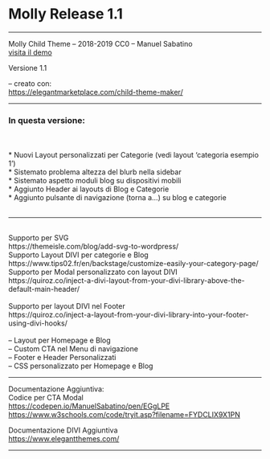 <h1>Molly Release 1.1</h1>

**********

Molly Child Theme – 2018-2019 CC0 – Manuel Sabatino</br>
<a href=“http://molly.manuelsabatino.com”>visita il demo</a>

Versione 1.1

– creato con:</br>
https://elegantmarketplace.com/child-theme-maker/

**********

<h3>In questa versione:</h3></br>
</br>
* Nuovi Layout personalizzati per Categorie (vedi layout ‘categoria esempio 1’)</br>
* Sistemato problema altezza del blurb nella sidebar</br>
* Sistemato aspetto moduli blog su dispositivi mobili</br>
* Aggiunto Header ai layouts di Blog e Categorie</br>
* Aggiunto pulsante di navigazione (torna a…) su blog e categorie</br>
</br>

***********
</br>
Supporto per SVG</br>
https://themeisle.com/blog/add-svg-to-wordpress/
</br>
Supporto Layout DIVI per categorie e Blog</br>
https://www.tips02.fr/en/backstage/customize-easily-your-category-page/
</br>
Supporto per Modal personalizzato con layout DIVI </br>
https://quiroz.co/inject-a-divi-layout-from-your-divi-library-above-the-default-main-header/</br>
</br>
Supporto per layout DIVI nel Footer</br>
https://quiroz.co/inject-a-layout-from-your-divi-library-into-your-footer-using-divi-hooks/</br>
</br>
– Layout per Homepage e Blog</br>
– Custom CTA nel Menu di navigazione</br>
– Footer e Header Personalizzati</br>
– CSS personalizzato per Homepage e Blog

**********

Documentazione Aggiuntiva:</br>
Codice per CTA Modal</br>
https://codepen.io/ManuelSabatino/pen/EGgLPE </br>
https://www.w3schools.com/code/tryit.asp?filename=FYDCLIX9X1PN

Documentazione DIVI Aggiuntiva</br>
https://www.elegantthemes.com/

**********
